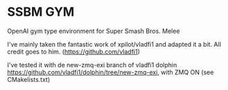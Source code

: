# SSBM GYM

OpenAI gym type environment for Super Smash Bros. Melee

I've mainly taken the fantastic work of xpilot/vladfi1 and adapted it a bit. All credit goes to him. (https://github.com/vladfi1)

I've tested it with de new-zmq-exi branch of vladfi1 dolphin https://github.com/vladfi1/dolphin/tree/new-zmq-exi, with ZMQ ON (see CMakelists.txt)
